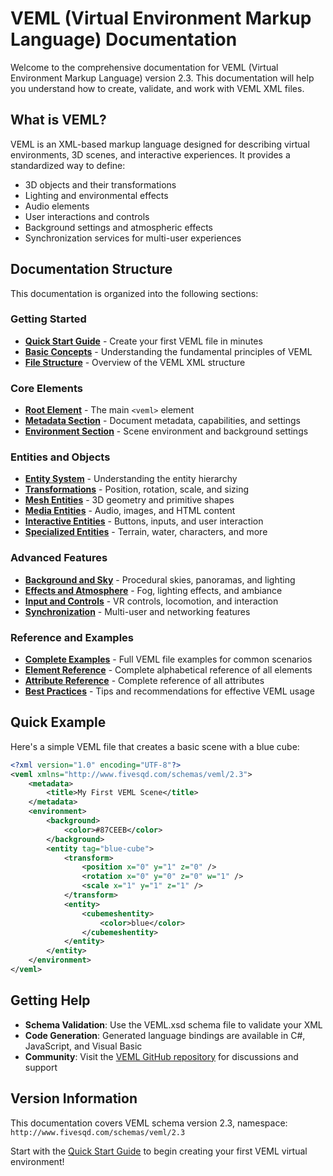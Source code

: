 # VEML (Virtual Environment Markup Language) Documentation

Welcome to the comprehensive documentation for VEML (Virtual Environment Markup Language) version 2.3. This documentation will help you understand how to create, validate, and work with VEML XML files.

## What is VEML?

VEML is an XML-based markup language designed for describing virtual environments, 3D scenes, and interactive experiences. It provides a standardized way to define:

- 3D objects and their transformations
- Lighting and environmental effects
- Audio elements
- User interactions and controls
- Background settings and atmospheric effects
- Synchronization services for multi-user experiences

## Documentation Structure

This documentation is organized into the following sections:

### Getting Started
- **[Quick Start Guide](VEML-Quick-Start-Guide.md)** - Create your first VEML file in minutes
- **[Basic Concepts](VEML-Basic-Concepts.md)** - Understanding the fundamental principles of VEML
- **[File Structure](VEML-File-Structure.md)** - Overview of the VEML XML structure

### Core Elements
- **[Root Element](VEML-Root-Element.md)** - The main `<veml>` element
- **[Metadata Section](VEML-Metadata-Section.md)** - Document metadata, capabilities, and settings
- **[Environment Section](VEML-Environment-Section.md)** - Scene environment and background settings

### Entities and Objects
- **[Entity System](VEML-Entity-System.md)** - Understanding the entity hierarchy
- **[Transformations](VEML-Transformations.md)** - Position, rotation, scale, and sizing
- **[Mesh Entities](VEML-Mesh-Entities.md)** - 3D geometry and primitive shapes
- **[Media Entities](VEML-Media-Entities.md)** - Audio, images, and HTML content
- **[Interactive Entities](VEML-Interactive-Entities.md)** - Buttons, inputs, and user interaction
- **[Specialized Entities](VEML-Specialized-Entities.md)** - Terrain, water, characters, and more

### Advanced Features
- **[Background and Sky](VEML-Background-and-Sky.md)** - Procedural skies, panoramas, and lighting
- **[Effects and Atmosphere](VEML-Effects-and-Atmosphere.md)** - Fog, lighting effects, and ambiance
- **[Input and Controls](VEML-Input-and-Controls.md)** - VR controls, locomotion, and interaction
- **[Synchronization](VEML-Synchronization.md)** - Multi-user and networking features

### Reference and Examples
- **[Complete Examples](VEML-Complete-Examples.md)** - Full VEML file examples for common scenarios
- **[Element Reference](VEML-Element-Reference.md)** - Complete alphabetical reference of all elements
- **[Attribute Reference](VEML-Attribute-Reference.md)** - Complete reference of all attributes
- **[Best Practices](VEML-Best-Practices.md)** - Tips and recommendations for effective VEML usage

## Quick Example

Here's a simple VEML file that creates a basic scene with a blue cube:

```xml
<?xml version="1.0" encoding="UTF-8"?>
<veml xmlns="http://www.fivesqd.com/schemas/veml/2.3">
    <metadata>
        <title>My First VEML Scene</title>
    </metadata>
    <environment>
        <background>
            <color>#87CEEB</color>
        </background>
        <entity tag="blue-cube">
            <transform>
                <position x="0" y="1" z="0" />
                <rotation x="0" y="0" z="0" w="1" />
                <scale x="1" y="1" z="1" />
            </transform>
            <entity>
                <cubemeshentity>
                    <color>blue</color>
                </cubemeshentity>
            </entity>
        </entity>
    </environment>
</veml>
```

## Getting Help

- **Schema Validation**: Use the VEML.xsd schema file to validate your XML
- **Code Generation**: Generated language bindings are available in C#, JavaScript, and Visual Basic
- **Community**: Visit the [VEML GitHub repository](https://github.com/dyfios/VEML) for discussions and support

## Version Information

This documentation covers VEML schema version 2.3, namespace: `http://www.fivesqd.com/schemas/veml/2.3`

Start with the [Quick Start Guide](VEML-Quick-Start-Guide.md) to begin creating your first VEML virtual environment!